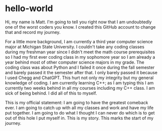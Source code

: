 # hello-world
Hi, my name is Matt. I'm going to tell you right now that I am undoubtedly one of the worst coders you know. I created this GitHub account to change that and record my journey.

For a little more background, I am currently a third year computer science major at Michigan State University. I couldn't take any coding classes during my freshman year since I didn't meet the math course prerequisites so I had my first ever coding class in my sophomore year so I am already a year behind most of other computer science majors in my grade. The coding class was about Python and I failed it once during the fall semester and barely passed it the semester after that. I only barely passed it because I used Chegg and ChatGPT. This hurt not only my integrity but my general knowledge of coding. I am currently learning C++; as I am typing this I am currently two weeks behind in all my courses including my C++ class. I am sick of being behind. I did all of this to myself. 

This is my official statement: I am going to have the greatest comeback ever. I am going to catch up with all my classes and work and have my life put together. I am going to do what I thought I can never do which is to get out of this hole I put myself in. This is my story. This marks the start of my journey.
